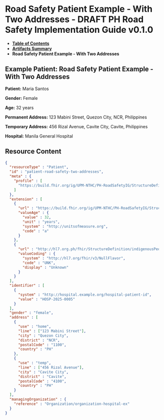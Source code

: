 # Road Safety Patient Example - With Two Addresses - DRAFT PH Road Safety Implementation Guide v0.1.0

* [**Table of Contents**](toc.md)
* [**Artifacts Summary**](artifacts.md)
* **Road Safety Patient Example - With Two Addresses**

## Example Patient: Road Safety Patient Example - With Two Addresses

**Patient:** Maria Santos

**Gender:** Female

**Age:** 32 years

**Permanent Address:** 123 Mabini Street, Quezon City, NCR, Philippines

**Temporary Address:** 456 Rizal Avenue, Cavite City, Cavite, Philippines

**Hospital:** Manila General Hospital



## Resource Content

```json
{
  "resourceType" : "Patient",
  "id" : "patient-road-safety-two-addresses",
  "meta" : {
    "profile" : [
      "https://build.fhir.org/ig/UPM-NTHC/PH-RoadSafetyIG/StructureDefinition/RS-Patient"
    ]
  },
  "extension" : [
    {
      "url" : "https://build.fhir.org/ig/UPM-NTHC/PH-RoadSafetyIG/StructureDefinition/rs-patient-age",
      "valueAge" : {
        "value" : 32,
        "unit" : "years",
        "system" : "http://unitsofmeasure.org",
        "code" : "a"
      }
    },
    {
      "url" : "http://hl7.org.ph/fhir/StructureDefinition/indigenousPeople",
      "valueCoding" : {
        "system" : "http://hl7.org/fhir/v3/NullFlavor",
        "code" : "UNK",
        "display" : "Unknown"
      }
    }
  ],
  "identifier" : [
    {
      "system" : "http://hospital.example.org/hospital-patient-id",
      "value" : "HOSP-2025-0005"
    }
  ],
  "gender" : "female",
  "address" : [
    {
      "use" : "home",
      "line" : ["123 Mabini Street"],
      "city" : "Quezon City",
      "district" : "NCR",
      "postalCode" : "1100",
      "country" : "PH"
    },
    {
      "use" : "temp",
      "line" : ["456 Rizal Avenue"],
      "city" : "Cavite City",
      "district" : "Cavite",
      "postalCode" : "4100",
      "country" : "PH"
    }
  ],
  "managingOrganization" : {
    "reference" : "Organization/organization-hospital-ex"
  }
}

```
